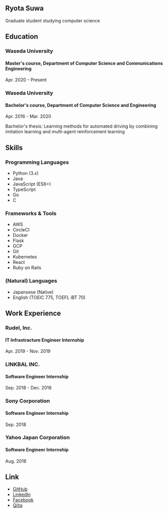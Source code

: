 ## Ryota Suwa

Graduate student studying computer science

## Education

### Waseda University

#### Master's course, Department of Computer Science and Communications Engineering

Apr. 2020 - Present


### Waseda University

#### Bachelor's course, Department of Computer Science and Engineering

Apr. 2016 - Mar. 2020

Bachelor's thesis: Learning methods for automated driving by combining imitation learning and multi-agent reinforcement learning


## Skills

### Programming Languages

- Python (3.x)
- Java
- JavaScript (ES6+)
- TypeScript
- Go
- C

### Frameworks & Tools

- AWS
- CircleCI
- Docker
- Flask
- GCP
- Git
- Kubernetes
- React
- Ruby on Rails

### (Natural) Languages

- Japansese (Native)
- English (TOEIC 775, TOEFL iBT 70)

## Work Experience


### Rudel, Inc.

#### IT Infrastracture Engineer Internship

Apr. 2019 - Nov. 2019


### LINKBAL INC.

#### Software Engineer Internship

Sep. 2018 - Dec. 2018


### Sony Corporation

#### Software Engineer Internship

Sep. 2018


### Yahoo Japan Corporation

#### Software Engineer  Internship

Aug. 2018


## Link

- [GitHub](https://github.com/rsuwa/)
- [LinkedIn](https://www.linkedin.com/in/ryotasuwa/)
- [Facebook](https://www.facebook.com/ryota.suwa.5/)
- [Qiita](https://qiita.com/rsuwa/)
